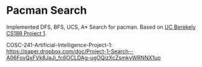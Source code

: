 # Pacman Search

Implemented DFS, BFS, UCS, A* Search for pacman. Based on [UC Berekely CS188 Project 1](http://ai.berkeley.edu/search.html).

COSC-241-Artificial-Intelligence-Project-1: https://paper.dropbox.com/doc/Project-1-Search--A06FovQxFVk8JaJi_fc6OCLDAg-ugOQizXcZsmkyWRNNX1uo
